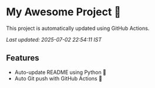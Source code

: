 # My Awesome Project 🚀

This project is automatically updated using GitHub Actions.

_Last updated: 2025-07-02 22:54:11 IST_

## Features
- Auto-update README using Python 🐍
- Auto Git push with GitHub Actions 🤖
